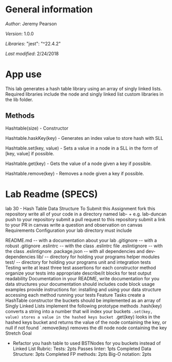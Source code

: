 # General information
_Author_: Jeremy Pearson

_Version_: 1.0.0

_Libraries_: 
    "jest": "^22.4.2"

_Last modified_: 2/24/2018

# App use

This lab generates a hash table library using an array of singly linked lists. Required libraries include the node and singly linked list custom libraries in the lib folder.

## Methods
Hashtable(size) - Constructor

Hashtable.haskKey(key) - Generates an index value to store hash with SLL

Hashtable.set(key, value) - Sets a value in a node in a SLL in the form of [key, value] if possible.

Hashtable.get(key) - Gets the value of a node given a key if possible.

Hashtable.remove(key) - Removes a node given a key if possible.


# Lab Readme (SPECS)

lab 30 - Hash Table Data Structure
To Submit this Assignment
fork this repository
write all of your code in a directory named lab- + <your name> e.g. lab-duncan
push to your repository
submit a pull request to this repository
submit a link to your PR in canvas
write a question and observation on canvas
Requirements
Configuration
your lab directory must include

README.md -- with a documentation about your lab
.gitignore -- with a robust .gitignore
.eslintrc -- with the class .eslintrc file
.eslintignore -- with the class .eslintignore
.package.json -- with all dependencies and dev-dependencies
lib/ -- directory for holding your programs helper modules
test/ -- directory for holding your programs unit and integration tests
Testing
write at least three test assertions for each constructor method
organize your tests into appropriate describe/it blocks for test output readability
Documentation
in your README, write documentation for you data structures
your documentation should includes code block usage examples
provide instructions for:
installing and using your data structure
accessing each method
running your tests
Feature Tasks
create a HashTable constructor
the buckets should be implemented as an array of Singly Linked Lists
implement the following prototype methods
.hash(key) converts a string into a number that will index your buckets
`.set(key, value) stores a value in the hashed keys bucket
`.get(key) looks in the hashed keys bucket and returns the value of the node containing the key, or null if not found
`.remove(key) removes the dll node node containing the key
Stretch Goal
* Refactor you hash table to used BSTNodes for you buckets instead of Linked List
Rubric:
Tests: 2pts
Passes linter: 1pts
Completed Data Structure: 3pts
Completed FP methods: 2pts
Big-O notation: 2pts